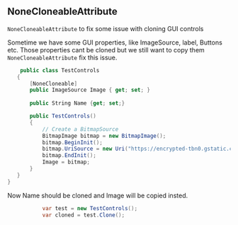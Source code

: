 ## NoneCloneableAttribute 
 `NoneCloneableAttribute` to fix some issue with cloning GUI controls
 
 Sometime we have some GUI properties, like ImageSource, label, Buttons etc. Those properties cant be cloned but we still want to copy them
 `NoneCloneableAttribute` fix this issue.
 ```csharp
     public class TestControls
    {
        [NoneCloneable]
        public ImageSource Image { get; set; }
        
        public String Name {get; set;}

        public TestControls()
        {
            // Create a BitmapSource  
            BitmapImage bitmap = new BitmapImage();
            bitmap.BeginInit();
            bitmap.UriSource = new Uri("https://encrypted-tbn0.gstatic.com/images?q=tbn%3AANd9GcRiwabCDDHq1NT1VHBsG4fLi8a5FhcEiiloEdCk23lTDYkst8Mz&usqp=CAU");
            bitmap.EndInit();
            Image = bitmap;
        }
    }
}
```
Now Name should be cloned and Image will be copied insted.

 ```csharp
            var test = new TestControls();
            var cloned = test.Clone();
```
